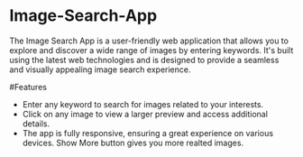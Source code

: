 # Image-Search-App
The Image Search App is a user-friendly web application that allows you to explore and discover a wide range of images by entering keywords. It's built using the latest web technologies and is designed to provide a seamless and visually appealing image search experience.

#Features
- Enter any keyword to search for images related to your interests.
- Click on any image to view a larger preview and access additional details.
- The app is fully responsive, ensuring a great experience on various devices.
  Show More button gives you more realted images.
